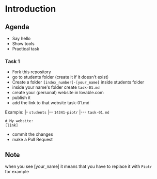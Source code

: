 # Introduction
## Agenda
* Say hello
* Show tools
* Practical task

### Task 1
* Fork this repository
* go to students folder (create it if it doesn't exist)
* Create a folder `[index_number]-[your_name]` inside students folder
* inside your name's folder create `task-01.md`
* create your (personal) website in lovable.com
* publish it
* add the link to that website task-01.md

Example:
|- `students`
|-- `14341-piotr`
|--- `task-01.md`


```
# My website:
[link]

```
* commit the changes
* make a Pull Request

## Note
when you see [your_name] it means that you have to replace it with `Piotr` for example
